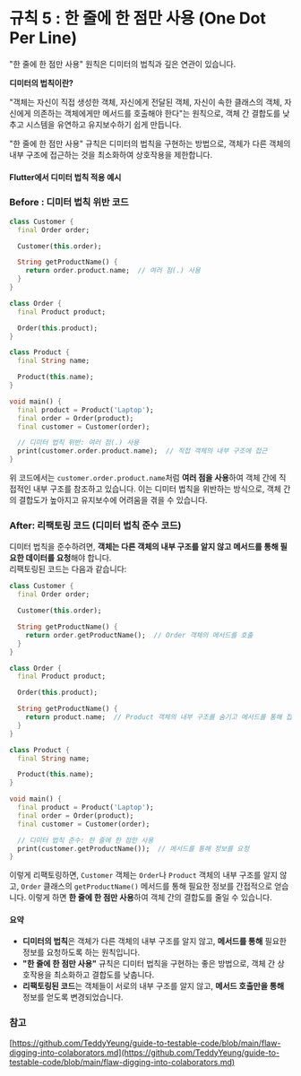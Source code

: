 # 규칙 5 : 한 줄에 한 점만 사용 (One Dot Per Line)

"한 줄에 한 점만 사용" 원칙은 디미터의 법칙과 깊은 연관이 있습니다.

**디미터의 법칙이란?**&#x20;

&#x20;"객체는 자신이 직접 생성한 객체, 자신에게 전달된 객체, 자신이 속한 클래스의 객체, 자신에게 의존하는 객체에게만 메서드를 호출해야 한다"는 원칙으로, 객체 간 결합도를 낮추고 시스템을 유연하고 유지보수하기 쉽게 만듭니다.

"한 줄에 한 점만 사용" 규칙은 디미터의 법칙을 구현하는 방법으로, 객체가 다른 객체의 내부 구조에 접근하는 것을 최소화하여 상호작용을 제한합니다.

#### Flutter에서 디미터 법칙 적용 예시

### **Before : 디미터 법칙 위반 코드**

```dart
class Customer {
  final Order order;

  Customer(this.order);

  String getProductName() {
    return order.product.name;  // 여러 점(.) 사용
  }
}

class Order {
  final Product product;

  Order(this.product);
}

class Product {
  final String name;

  Product(this.name);
}

void main() {
  final product = Product('Laptop');
  final order = Order(product);
  final customer = Customer(order);

  // 디미터 법칙 위반: 여러 점(.) 사용
  print(customer.order.product.name);  // 직접 객체의 내부 구조에 접근
}
```

위 코드에서는 `customer.order.product.name`처럼 **여러 점을 사용**하여 객체 간에 직접적인 내부 구조를 참조하고 있습니다. 이는 디미터 법칙을 위반하는 방식으로, 객체 간의 결합도가 높아지고 유지보수에 어려움을 겪을 수 있습니다.

### **After: 리팩토링 코드 (디미터 법칙 준수 코드)**

디미터 법칙을 준수하려면, **객체는 다른 객체의 내부 구조를 알지 않고 메서드를 통해 필요한 데이터를 요청**해야 합니다. \
리팩토링된 코드는 다음과 같습니다:

```dart
class Customer {
  final Order order;

  Customer(this.order);

  String getProductName() {
    return order.getProductName();  // Order 객체의 메서드를 호출
  }
}

class Order {
  final Product product;

  Order(this.product);

  String getProductName() {
    return product.name;  // Product 객체의 내부 구조를 숨기고 메서드를 통해 접근
  }
}

class Product {
  final String name;

  Product(this.name);
}

void main() {
  final product = Product('Laptop');
  final order = Order(product);
  final customer = Customer(order);

  // 디미터 법칙 준수: 한 줄에 한 점만 사용
  print(customer.getProductName());  // 메서드를 통해 정보를 요청
}
```

이렇게 리팩토링하면, `Customer` 객체는 `Order`나 `Product` 객체의 내부 구조를 알지 않고, `Order` 클래스의 `getProductName()` 메서드를 통해 필요한 정보를 간접적으로 얻습니다. 이렇게 하면 **한 줄에 한 점만 사용**하여 객체 간의 결합도를 줄일 수 있습니다.

#### 요약

* **디미터의 법칙**은 객체가 다른 객체의 내부 구조를 알지 않고, **메서드를 통해** 필요한 정보를 요청하도록 하는 원칙입니다.
* **"한 줄에 한 점만 사용"** 규칙은 디미터 법칙을 구현하는 좋은 방법으로, 객체 간 상호작용을 최소화하고 결합도를 낮춥니다.
* **리팩토링된 코드**는 객체들이 서로의 내부 구조를 알지 않고, **메서드 호출만을 통해** 정보를 얻도록 변경되었습니다.



### 참고&#x20;

[https://github.com/TeddyYeung/guide-to-testable-code/blob/main/flaw-digging-into-colaborators.md](https://github.com/TeddyYeung/guide-to-testable-code/blob/main/flaw-digging-into-colaborators.md)

